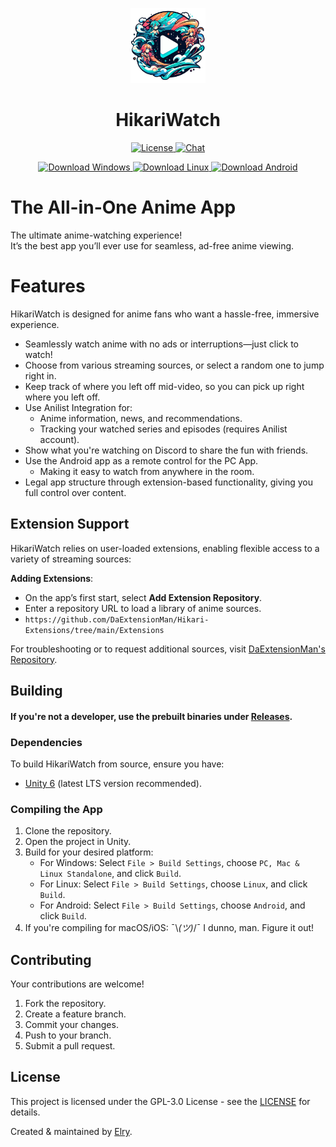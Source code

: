 <p align="center">
    <a href="/">
        <img width="120px" src="https://raw.githubusercontent.com/ElryGH/HikariWatch/refs/heads/main/Logo.png"/>
    <a>
    <h1 align="center">HikariWatch</h1>
</p>

<p align="center">
  <a href="https://opensource.org/licenses/GPL-3.0" target="_blank">
    <img src="https://img.shields.io/badge/License-GPLv3-blue.svg" alt="License">
  </a>
  <a href="https://discord.gg/CFQScaxeAm" target="_blank">
    <img src="https://img.shields.io/badge/chat-on%20discord-7289da.svg" alt="Chat">
  </a>
</p>

<p align="center">
  <a href="/" target="_blank">
    <img src="https://img.shields.io/badge/Download-Windows-blue.svg" alt="Download Windows">
  </a>
  <a href="/" target="_blank">
    <img src="https://img.shields.io/badge/Download-Linux-orange.svg" alt="Download Linux">
  </a>
  <a href="/" target="_blank">
    <img src="https://img.shields.io/badge/Download-Android-darkgreen.svg" alt="Download Android">
  </a>
</p>

# The All-in-One Anime App

The ultimate anime-watching experience!</br>
It’s the best app you’ll ever use for seamless, ad-free anime viewing.

# Features

HikariWatch is designed for anime fans who want a hassle-free, immersive experience.

* Seamlessly watch anime with no ads or interruptions—just click to watch!
* Choose from various streaming sources, or select a random one to jump right in.
* Keep track of where you left off mid-video, so you can pick up right where you left off.
* Use Anilist Integration for:
  * Anime information, news, and recommendations.
  * Tracking your watched series and episodes (requires Anilist account).
* Show what you're watching on Discord to share the fun with friends.
* Use the Android app as a remote control for the PC App.
  * Making it easy to watch from anywhere in the room.
* Legal app structure through extension-based functionality, giving you full control over content.

## Extension Support

HikariWatch relies on user-loaded extensions, enabling flexible access to a variety of streaming sources:

**Adding Extensions**: 
   - On the app’s first start, select **Add Extension Repository**.
   - Enter a repository URL to load a library of anime sources.
   - `https://github.com/DaExtensionMan/Hikari-Extensions/tree/main/Extensions`

For troubleshooting or to request additional sources, visit [DaExtensionMan's Repository](https://github.com/DaExtensionMan/Hikari-Extensions).</br>

## Building

#### If you're not a developer, use the prebuilt binaries under [Releases](https://github.com/ElryGH/HikariWatch/releases).

### Dependencies

To build HikariWatch from source, ensure you have:

* [Unity 6](https://unity.com/) (latest LTS version recommended).

### Compiling the App

1. Clone the repository.
2. Open the project in Unity.
3. Build for your desired platform:
   - For Windows: Select `File > Build Settings`, choose `PC, Mac & Linux Standalone`, and click `Build`.
   - For Linux: Select `File > Build Settings`, choose `Linux`, and click `Build`.
   - For Android: Select `File > Build Settings`, choose `Android`, and click `Build`.
4. If you're compiling for macOS/iOS: ¯\\_(ツ)_/¯ I dunno, man. Figure it out!

## Contributing

Your contributions are welcome!

1. Fork the repository.
2. Create a feature branch.
3. Commit your changes.
4. Push to your branch.
5. Submit a pull request.

## License

This project is licensed under the GPL-3.0 License - see the [LICENSE](https://opensource.org/licenses/GPL-3.0) for details.

Created & maintained by [Elry](https://github.com/ElryGH).
